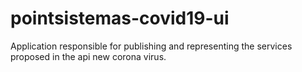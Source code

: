 # pointsistemas-covid19-ui
Application responsible for publishing and representing the services proposed in the api new corona virus. 
